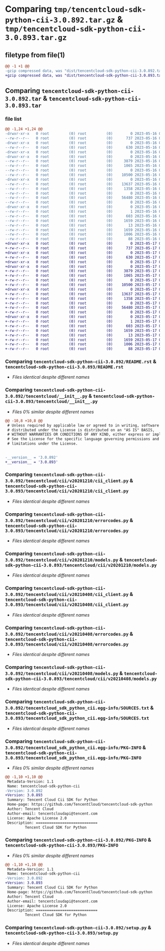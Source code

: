 # Comparing `tmp/tencentcloud-sdk-python-cii-3.0.892.tar.gz` & `tmp/tencentcloud-sdk-python-cii-3.0.893.tar.gz`

## filetype from file(1)

```diff
@@ -1 +1 @@
-gzip compressed data, was "dist/tencentcloud-sdk-python-cii-3.0.892.tar", last modified: Tue May 16 00:31:48 2023, max compression
+gzip compressed data, was "dist/tencentcloud-sdk-python-cii-3.0.893.tar", last modified: Wed May 17 03:26:25 2023, max compression
```

## Comparing `tencentcloud-sdk-python-cii-3.0.892.tar` & `tencentcloud-sdk-python-cii-3.0.893.tar`

### file list

```diff
@@ -1,24 +1,24 @@
-drwxr-xr-x   0 root         (0) root         (0)        0 2023-05-16 00:31:48.000000 tencentcloud-sdk-python-cii-3.0.892/
--rw-r--r--   0 root         (0) root         (0)      737 2023-05-16 00:31:48.000000 tencentcloud-sdk-python-cii-3.0.892/README.rst
-drwxr-xr-x   0 root         (0) root         (0)        0 2023-05-16 00:31:48.000000 tencentcloud-sdk-python-cii-3.0.892/tencentcloud/
--rw-r--r--   0 root         (0) root         (0)      630 2023-05-16 00:31:48.000000 tencentcloud-sdk-python-cii-3.0.892/tencentcloud/__init__.py
-drwxr-xr-x   0 root         (0) root         (0)        0 2023-05-16 00:31:48.000000 tencentcloud-sdk-python-cii-3.0.892/tencentcloud/cii/
-drwxr-xr-x   0 root         (0) root         (0)        0 2023-05-16 00:31:48.000000 tencentcloud-sdk-python-cii-3.0.892/tencentcloud/cii/v20201210/
--rw-r--r--   0 root         (0) root         (0)     3879 2023-05-16 00:31:48.000000 tencentcloud-sdk-python-cii-3.0.892/tencentcloud/cii/v20201210/cii_client.py
--rw-r--r--   0 root         (0) root         (0)     1065 2023-05-16 00:31:48.000000 tencentcloud-sdk-python-cii-3.0.892/tencentcloud/cii/v20201210/errorcodes.py
--rw-r--r--   0 root         (0) root         (0)        0 2023-05-16 00:31:48.000000 tencentcloud-sdk-python-cii-3.0.892/tencentcloud/cii/v20201210/__init__.py
--rw-r--r--   0 root         (0) root         (0)    10500 2023-05-16 00:31:48.000000 tencentcloud-sdk-python-cii-3.0.892/tencentcloud/cii/v20201210/models.py
-drwxr-xr-x   0 root         (0) root         (0)        0 2023-05-16 00:31:48.000000 tencentcloud-sdk-python-cii-3.0.892/tencentcloud/cii/v20210408/
--rw-r--r--   0 root         (0) root         (0)    13637 2023-05-16 00:31:48.000000 tencentcloud-sdk-python-cii-3.0.892/tencentcloud/cii/v20210408/cii_client.py
--rw-r--r--   0 root         (0) root         (0)     1358 2023-05-16 00:31:48.000000 tencentcloud-sdk-python-cii-3.0.892/tencentcloud/cii/v20210408/errorcodes.py
--rw-r--r--   0 root         (0) root         (0)        0 2023-05-16 00:31:48.000000 tencentcloud-sdk-python-cii-3.0.892/tencentcloud/cii/v20210408/__init__.py
--rw-r--r--   0 root         (0) root         (0)    56480 2023-05-16 00:31:48.000000 tencentcloud-sdk-python-cii-3.0.892/tencentcloud/cii/v20210408/models.py
--rw-r--r--   0 root         (0) root         (0)        0 2023-05-16 00:31:48.000000 tencentcloud-sdk-python-cii-3.0.892/tencentcloud/cii/__init__.py
-drwxr-xr-x   0 root         (0) root         (0)        0 2023-05-16 00:31:48.000000 tencentcloud-sdk-python-cii-3.0.892/tencentcloud_sdk_python_cii.egg-info/
--rw-r--r--   0 root         (0) root         (0)        1 2023-05-16 00:31:48.000000 tencentcloud-sdk-python-cii-3.0.892/tencentcloud_sdk_python_cii.egg-info/dependency_links.txt
--rw-r--r--   0 root         (0) root         (0)      603 2023-05-16 00:31:48.000000 tencentcloud-sdk-python-cii-3.0.892/tencentcloud_sdk_python_cii.egg-info/SOURCES.txt
--rw-r--r--   0 root         (0) root         (0)     1659 2023-05-16 00:31:48.000000 tencentcloud-sdk-python-cii-3.0.892/tencentcloud_sdk_python_cii.egg-info/PKG-INFO
--rw-r--r--   0 root         (0) root         (0)       13 2023-05-16 00:31:48.000000 tencentcloud-sdk-python-cii-3.0.892/tencentcloud_sdk_python_cii.egg-info/top_level.txt
--rw-r--r--   0 root         (0) root         (0)     1659 2023-05-16 00:31:48.000000 tencentcloud-sdk-python-cii-3.0.892/PKG-INFO
--rw-r--r--   0 root         (0) root         (0)     1006 2023-05-16 00:31:48.000000 tencentcloud-sdk-python-cii-3.0.892/setup.py
--rw-r--r--   0 root         (0) root         (0)       88 2023-05-16 00:31:48.000000 tencentcloud-sdk-python-cii-3.0.892/setup.cfg
+drwxr-xr-x   0 root         (0) root         (0)        0 2023-05-17 03:26:25.000000 tencentcloud-sdk-python-cii-3.0.893/
+-rw-r--r--   0 root         (0) root         (0)      737 2023-05-17 03:26:25.000000 tencentcloud-sdk-python-cii-3.0.893/README.rst
+drwxr-xr-x   0 root         (0) root         (0)        0 2023-05-17 03:26:25.000000 tencentcloud-sdk-python-cii-3.0.893/tencentcloud/
+-rw-r--r--   0 root         (0) root         (0)      630 2023-05-17 03:26:25.000000 tencentcloud-sdk-python-cii-3.0.893/tencentcloud/__init__.py
+drwxr-xr-x   0 root         (0) root         (0)        0 2023-05-17 03:26:25.000000 tencentcloud-sdk-python-cii-3.0.893/tencentcloud/cii/
+drwxr-xr-x   0 root         (0) root         (0)        0 2023-05-17 03:26:25.000000 tencentcloud-sdk-python-cii-3.0.893/tencentcloud/cii/v20201210/
+-rw-r--r--   0 root         (0) root         (0)     3879 2023-05-17 03:26:25.000000 tencentcloud-sdk-python-cii-3.0.893/tencentcloud/cii/v20201210/cii_client.py
+-rw-r--r--   0 root         (0) root         (0)     1065 2023-05-17 03:26:25.000000 tencentcloud-sdk-python-cii-3.0.893/tencentcloud/cii/v20201210/errorcodes.py
+-rw-r--r--   0 root         (0) root         (0)        0 2023-05-17 03:26:25.000000 tencentcloud-sdk-python-cii-3.0.893/tencentcloud/cii/v20201210/__init__.py
+-rw-r--r--   0 root         (0) root         (0)    10500 2023-05-17 03:26:25.000000 tencentcloud-sdk-python-cii-3.0.893/tencentcloud/cii/v20201210/models.py
+drwxr-xr-x   0 root         (0) root         (0)        0 2023-05-17 03:26:25.000000 tencentcloud-sdk-python-cii-3.0.893/tencentcloud/cii/v20210408/
+-rw-r--r--   0 root         (0) root         (0)    13637 2023-05-17 03:26:25.000000 tencentcloud-sdk-python-cii-3.0.893/tencentcloud/cii/v20210408/cii_client.py
+-rw-r--r--   0 root         (0) root         (0)     1358 2023-05-17 03:26:25.000000 tencentcloud-sdk-python-cii-3.0.893/tencentcloud/cii/v20210408/errorcodes.py
+-rw-r--r--   0 root         (0) root         (0)        0 2023-05-17 03:26:25.000000 tencentcloud-sdk-python-cii-3.0.893/tencentcloud/cii/v20210408/__init__.py
+-rw-r--r--   0 root         (0) root         (0)    56480 2023-05-17 03:26:25.000000 tencentcloud-sdk-python-cii-3.0.893/tencentcloud/cii/v20210408/models.py
+-rw-r--r--   0 root         (0) root         (0)        0 2023-05-17 03:26:25.000000 tencentcloud-sdk-python-cii-3.0.893/tencentcloud/cii/__init__.py
+drwxr-xr-x   0 root         (0) root         (0)        0 2023-05-17 03:26:25.000000 tencentcloud-sdk-python-cii-3.0.893/tencentcloud_sdk_python_cii.egg-info/
+-rw-r--r--   0 root         (0) root         (0)        1 2023-05-17 03:26:25.000000 tencentcloud-sdk-python-cii-3.0.893/tencentcloud_sdk_python_cii.egg-info/dependency_links.txt
+-rw-r--r--   0 root         (0) root         (0)      603 2023-05-17 03:26:25.000000 tencentcloud-sdk-python-cii-3.0.893/tencentcloud_sdk_python_cii.egg-info/SOURCES.txt
+-rw-r--r--   0 root         (0) root         (0)     1659 2023-05-17 03:26:25.000000 tencentcloud-sdk-python-cii-3.0.893/tencentcloud_sdk_python_cii.egg-info/PKG-INFO
+-rw-r--r--   0 root         (0) root         (0)       13 2023-05-17 03:26:25.000000 tencentcloud-sdk-python-cii-3.0.893/tencentcloud_sdk_python_cii.egg-info/top_level.txt
+-rw-r--r--   0 root         (0) root         (0)     1659 2023-05-17 03:26:25.000000 tencentcloud-sdk-python-cii-3.0.893/PKG-INFO
+-rw-r--r--   0 root         (0) root         (0)     1006 2023-05-17 03:26:25.000000 tencentcloud-sdk-python-cii-3.0.893/setup.py
+-rw-r--r--   0 root         (0) root         (0)       88 2023-05-17 03:26:25.000000 tencentcloud-sdk-python-cii-3.0.893/setup.cfg
```

### Comparing `tencentcloud-sdk-python-cii-3.0.892/README.rst` & `tencentcloud-sdk-python-cii-3.0.893/README.rst`

 * *Files identical despite different names*

### Comparing `tencentcloud-sdk-python-cii-3.0.892/tencentcloud/__init__.py` & `tencentcloud-sdk-python-cii-3.0.893/tencentcloud/__init__.py`

 * *Files 0% similar despite different names*

```diff
@@ -10,8 +10,8 @@
 # Unless required by applicable law or agreed to in writing, software
 # distributed under the License is distributed on an "AS IS" BASIS,
 # WITHOUT WARRANTIES OR CONDITIONS OF ANY KIND, either express or implied.
 # See the License for the specific language governing permissions and
 # limitations under the License.
 
 
-__version__ = '3.0.892'
+__version__ = '3.0.893'
```

### Comparing `tencentcloud-sdk-python-cii-3.0.892/tencentcloud/cii/v20201210/cii_client.py` & `tencentcloud-sdk-python-cii-3.0.893/tencentcloud/cii/v20201210/cii_client.py`

 * *Files identical despite different names*

### Comparing `tencentcloud-sdk-python-cii-3.0.892/tencentcloud/cii/v20201210/errorcodes.py` & `tencentcloud-sdk-python-cii-3.0.893/tencentcloud/cii/v20201210/errorcodes.py`

 * *Files identical despite different names*

### Comparing `tencentcloud-sdk-python-cii-3.0.892/tencentcloud/cii/v20201210/models.py` & `tencentcloud-sdk-python-cii-3.0.893/tencentcloud/cii/v20201210/models.py`

 * *Files identical despite different names*

### Comparing `tencentcloud-sdk-python-cii-3.0.892/tencentcloud/cii/v20210408/cii_client.py` & `tencentcloud-sdk-python-cii-3.0.893/tencentcloud/cii/v20210408/cii_client.py`

 * *Files identical despite different names*

### Comparing `tencentcloud-sdk-python-cii-3.0.892/tencentcloud/cii/v20210408/errorcodes.py` & `tencentcloud-sdk-python-cii-3.0.893/tencentcloud/cii/v20210408/errorcodes.py`

 * *Files identical despite different names*

### Comparing `tencentcloud-sdk-python-cii-3.0.892/tencentcloud/cii/v20210408/models.py` & `tencentcloud-sdk-python-cii-3.0.893/tencentcloud/cii/v20210408/models.py`

 * *Files identical despite different names*

### Comparing `tencentcloud-sdk-python-cii-3.0.892/tencentcloud_sdk_python_cii.egg-info/SOURCES.txt` & `tencentcloud-sdk-python-cii-3.0.893/tencentcloud_sdk_python_cii.egg-info/SOURCES.txt`

 * *Files identical despite different names*

### Comparing `tencentcloud-sdk-python-cii-3.0.892/tencentcloud_sdk_python_cii.egg-info/PKG-INFO` & `tencentcloud-sdk-python-cii-3.0.893/tencentcloud_sdk_python_cii.egg-info/PKG-INFO`

 * *Files 0% similar despite different names*

```diff
@@ -1,10 +1,10 @@
 Metadata-Version: 1.1
 Name: tencentcloud-sdk-python-cii
-Version: 3.0.892
+Version: 3.0.893
 Summary: Tencent Cloud Cii SDK for Python
 Home-page: https://github.com/TencentCloud/tencentcloud-sdk-python
 Author: Tencent Cloud
 Author-email: tencentcloudapi@tencent.com
 License: Apache License 2.0
 Description: ============================
         Tencent Cloud SDK for Python
```

### Comparing `tencentcloud-sdk-python-cii-3.0.892/PKG-INFO` & `tencentcloud-sdk-python-cii-3.0.893/PKG-INFO`

 * *Files 0% similar despite different names*

```diff
@@ -1,10 +1,10 @@
 Metadata-Version: 1.1
 Name: tencentcloud-sdk-python-cii
-Version: 3.0.892
+Version: 3.0.893
 Summary: Tencent Cloud Cii SDK for Python
 Home-page: https://github.com/TencentCloud/tencentcloud-sdk-python
 Author: Tencent Cloud
 Author-email: tencentcloudapi@tencent.com
 License: Apache License 2.0
 Description: ============================
         Tencent Cloud SDK for Python
```

### Comparing `tencentcloud-sdk-python-cii-3.0.892/setup.py` & `tencentcloud-sdk-python-cii-3.0.893/setup.py`

 * *Files identical despite different names*

